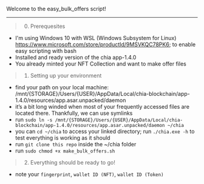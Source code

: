 Welcome to the easy_bulk_offers script!



***
> 0. Prerequesites
 * I'm using Windows 10 with WSL (Windows Subsystem for Linux) https://www.microsoft.com/store/productId/9MSVKQC78PK6; to enable easy scripting with bash
 * Installed and ready version of the chia app-1.4.0
 * You already minted your NFT Collection and want to make offer files 





> 1. Setting up your environment
 * find your path on your local machine: /mnt/{STORAGE}/Users/{USER}/AppData/Local/chia-blockchain/app-1.4.0/resources/app.asar.unpacked/daemon
 * it’s a bit long winded when most of your frequently accessed files are located there. Thankfully, we can use symlinks
 * run `sudo ln -s /mnt/{STORAGE}/Users/{USER}/AppData/Local/chia-blockchain/app-1.4.0/resources/app.asar.unpacked/daemon ~/chia`
 * you can `cd ~/chia` to access your linked directory; run `./chia.exe -h` to test everything is working as it should 
 * run `git clone this repo` inside the ~/chia folder
 * run `sudo chmod +x make_bulk_offers.sh`

 > 2. Everything should be ready to go!

 * note your `fingerprint`, `wallet ID (NFT)`, `wallet ID (Token)`
